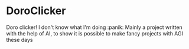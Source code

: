 # DoroClicker
Doro clicker! 
I don't know what I'm doing :panik:
Mainly a project written with the help of AI, to show it is possible to make fancy projects with AGI these days 